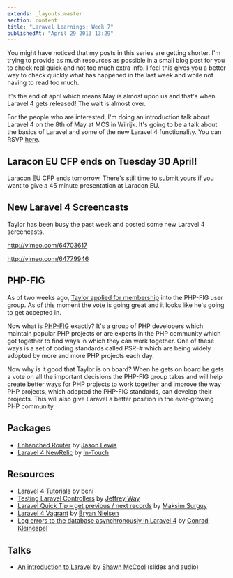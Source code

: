 ```yaml
---
extends: _layouts.master
section: content
title: "Laravel Learnings: Week 7"
publishedAt: "April 29 2013 13:29"
---
```

You might have noticed that my posts in this series are getting shorter. I'm trying to provide as much resources as possible in a small blog post for you to check real quick and not too much extra info. I feel this gives you a better way to check quickly what has happened in the last week and while not having to read too much.<!--more-->

It's the end of april which means May is almost upon us and that's when Laravel 4 gets released! The wait is almost over.

For the people who are interested, I'm doing an introduction talk about Laravel 4 on the 8th of May at MCS in Wilrijk. It's going to be a talk about the basics of Laravel and some of the new Laravel 4 functionality. You can RSVP [here](http://www.meetup.com/phpbenelux/events/115635052/).

## Laracon EU CFP ends on Tuesday 30 April!

Laracon EU CFP ends tomorrow. There's still time to [submit yours](https://heybigname.typeform.com/to/bY3H46) if you want to give a 45 minute presentation at Laracon EU.

## New Laravel 4 Screencasts

Taylor has been busy the past week and posted some new Laravel 4 screencasts.

http://vimeo.com/64703617

http://vimeo.com/64779946

## PHP-FIG

As of two weeks ago, [Taylor applied for membership](https://groups.google.com/forum/?fromgroups=#!topic/php-fig/yCrqftXXT-8) into the PHP-FIG user group. As of this moment the vote is going great and it looks like he's going to get accepted in.

Now what is [PHP-FIG](http://www.php-fig.org/) exactly? It's a group of PHP developers which maintain popular PHP projects or are experts in the PHP community which got together to find ways in which they can work together. One of these ways is a set of coding standards called PSR-# which are being widely adopted by more and more PHP projects each day.

Now why is it good that Taylor is on board? When he gets on board he gets a vote on all the important decisions the PHP-FIG group takes and will help create better ways for PHP projects to work together and improve the way PHP projects, which adopted the PHP-FIG standards, can develop their projects. This will also give Laravel a better position in the ever-growing PHP community.

## Packages

- [Enhanched Router](https://github.com/jasonlewis/enhanced-router) by [Jason Lewis](https://twitter.com/jasonclewis)
- [Laravel 4 NewRelic](https://github.com/In-Touch/laravel-newrelic) by [In-Touch](http://www.intouchinsight.com/)

## Resources

- [Laravel 4 Tutorials](https://bitbucket.org/beni/laravel-4-tutorial/wiki/Home) by beni
- [Testing Laravel Controllers](http://jeffreyway.github.io/blog/2013/04/20/testing-laravel-controllers/) by [Jeffrey Way](https://twitter.com/jeffrey_way)
- [Laravel Quick Tip – get previous / next records](http://maxoffsky.com/code-blog/laravel-quick-tip-get-previous-next-records/) by [Maksim Surguy](https://twitter.com/msurguy)
- [Laravel 4 Vagrant](https://github.com/bryannielsen/Laravel4-Vagrant) by [Bryan Nielsen](https://twitter.com/nielsenbryan)
- [Log errors to the database asynchronously in Laravel 4](https://gist.github.com/conradkleinespel/5476977) by [Conrad Kleinespel](https://twitter.com/conradktweets)

## Talks

- [An introduction to Laravel](http://www.youtube.com/watch?v=RxK48ixsq-A&hd=1) by [Shawn McCool](https://twitter.com/shawnmccool) (slides and audio)
